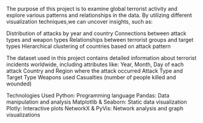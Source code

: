 The purpose of this project is to examine global terrorist activity and explore various patterns and relationships in the data. By utilizing different visualization techniques,we can uncover insights, such as:

Distribution of attacks by year and country
Connections between attack types and weapon types
Relationships between terrorist groups and target types
Hierarchical clustering of countries based on attack pattern 

The dataset used in this project contains detailed information about terrorist incidents worldwide, including attributes like:
Year, Month, Day of each attack
Country and Region where the attack occurred
Attack Type and Target Type
Weapons used
Casualties (number of people killed and wounded)

Technologies Used
Python: Programming language
Pandas: Data manipulation and analysis
Matplotlib & Seaborn: Static data visualization
Plotly: Interactive plots
NetworkX & PyVis: Network analysis and graph visualizations
